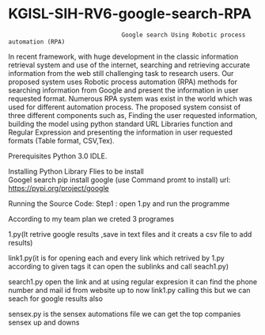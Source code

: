 # KGISL-SIH-RV6-google-search-RPA
                                    Google search Using Robotic process automation (RPA)
              
In recent framework, with huge development in the classic information retrieval system and use of the internet, searching and retrieving accurate information from the web still challenging task to research users. Our proposed system uses Robotic process automation (RPA) methods for searching information from Google and present the information in user requested format. Numerous RPA system was exist in the world which was used for different automation process.  The proposed system consist of three different components such as, Finding the user requested information, building the model using python standard URL Libraries function  and Regular Expression and presenting the information in user requested formats (Table format, CSV,Tex).


Prerequisites
Python 3.0 IDLE.   

Installing
Python Library Flies to be install       
Googel search 
pip install google (use Command promt to install)
url: https://pypi.org/project/google  

Running the Source Code:
Step1 :   open 1.py and run the programme

According to my team plan we creted 3 programes 

1.py(It retrive google results ,save in text files and it creats a csv file to add results)

link1.py(it is for opening each and every link which retrived by 1.py according to given tags it can open the sublinks 
and call seach1.py)

search1.py open the link and at using regular expresion it can find the phone number and mail id from website up to now link1.py
calling this but we can seach for google results also

sensex.py is the sensex automations file we can get the top companies sensex up and downs

